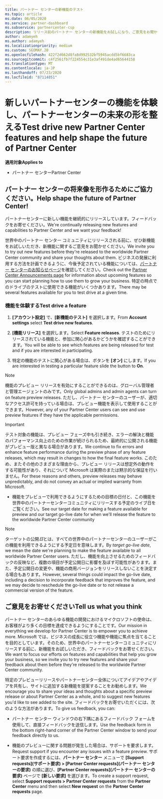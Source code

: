 ```yaml
---
title: パートナー センターの新機能のテスト
ms.topic: article
ms.date: 06/05/2020
ms.service: partner-dashboard
ms.subservice: partnercenter-csp
description: リリース前のパートナー センターの新機能をお試しになり、ご意見をお聞かせください。 パートナー センターの将来像を形作るためにご協力ください。
author: adamyeh
ms.author: adamyeh
ms.localizationpriority: medium
ms.custom: SEOMAY.20
ms.openlocfilehash: 422f2d662d8fa8d992532bf5945acdd5bf6683ca
ms.sourcegitcommit: c4f2561fb7f224554c31e3af491de4ad65644158
ms.translationtype: MT
ms.contentlocale: ja-JP
ms.lasthandoff: 07/23/2020
ms.locfileid: "87114851"
---
```

# <a name="test-drive-new-partner-center-features-and-help-shape-the-future-of-partner-center"></a><span data-ttu-id="b2c85-104">新しいパートナーセンターの機能を体験し、パートナーセンターの未来の形を整える</span><span class="sxs-lookup"><span data-stu-id="b2c85-104">Test drive new Partner Center features and help shape the future of Partner Center</span></span>

<span data-ttu-id="b2c85-105">**適用対象**</span><span class="sxs-lookup"><span data-stu-id="b2c85-105">**Applies to**</span></span>

- <span data-ttu-id="b2c85-106">パートナー センター</span><span class="sxs-lookup"><span data-stu-id="b2c85-106">Partner Center</span></span>

## <a name="help-shape-the-future-of-partner-center"></a><span data-ttu-id="b2c85-107">パートナー センターの将来像を形作るためにご協力ください。</span><span class="sxs-lookup"><span data-stu-id="b2c85-107">Help shape the future of Partner Center!</span></span>

<span data-ttu-id="b2c85-108">パートナーセンターに新しい機能を継続的にリリースしています。フィードバックをお寄せください。</span><span class="sxs-lookup"><span data-stu-id="b2c85-108">We're continually releasing new features and capabilities to Partner Center and we want your feedback!</span></span>

<span data-ttu-id="b2c85-109">世界中のパートナー センター コミュニティにリリースされる前に、ぜひ新機能をお試しいただき、新機能に関するご意見をお聞かせください。</span><span class="sxs-lookup"><span data-stu-id="b2c85-109">We invite you to try out new features before they're released to the worldwide Partner Center community and share your thoughts about them.</span></span> <span data-ttu-id="b2c85-110">ビジネスの発展に利用する方法を計画できるように、今後予定されている機能については、[パートナー センターのお知らせページ](announcements/index.md)を確認してください。</span><span class="sxs-lookup"><span data-stu-id="b2c85-110">Check out the [Partner Center Announcements page](announcements/index.md) for information about upcoming features so you can start planning how to use them to grow your business.</span></span> <span data-ttu-id="b2c85-111">特定の時点でのドライブのテストに使用できる機能がいくつかあります。</span><span class="sxs-lookup"><span data-stu-id="b2c85-111">There may be several features available for you to test drive at a given time.</span></span>

### <a name="test-drive-a-feature"></a><span data-ttu-id="b2c85-112">機能を体験する</span><span class="sxs-lookup"><span data-stu-id="b2c85-112">Test drive a feature</span></span>

1. <span data-ttu-id="b2c85-113">**[アカウント設定]** で、**[新機能のテスト]** を選択します。</span><span class="sxs-lookup"><span data-stu-id="b2c85-113">From **Account settings** select **Test drive new features**.</span></span>

2. <span data-ttu-id="b2c85-114">**[機能リリース]** を選択します。</span><span class="sxs-lookup"><span data-stu-id="b2c85-114">Select **Feature releases**.</span></span> <span data-ttu-id="b2c85-115">テストのためにリリースされている機能と、参加に関心があるかどうかを確認することができます。</span><span class="sxs-lookup"><span data-stu-id="b2c85-115">You will be able to see which features are being released for test and if you are interested in participating.</span></span>

3. <span data-ttu-id="b2c85-116">特定の機能のテストに関心がある場合は、ボタンを **[オン]** にします。</span><span class="sxs-lookup"><span data-stu-id="b2c85-116">If you are interested in testing a particular feature slide the button to **On**.</span></span>

> [!NOTE]  
> <span data-ttu-id="b2c85-117">機能のプレビュー リリースを有効にすることができるのは、グローバル管理者と管理エージェントのみです。</span><span class="sxs-lookup"><span data-stu-id="b2c85-117">Only global admins and admin agents can turn on feature preview releases.</span></span> <span data-ttu-id="b2c85-118">ただし、パートナー センターのユーザーが、適切なアクセス許可を持っている場合は、プレビュー機能を表示して使用することができます。</span><span class="sxs-lookup"><span data-stu-id="b2c85-118">However, any of your Partner Center users can see and use preview features if they have the applicable permissions.</span></span>

> [!IMPORTANT]  
> <span data-ttu-id="b2c85-119">テスト対象の機能は、プレビュー フェーズ中も引き続き、エラーの解決と機能のパフォーマンス向上のための作業が続けられるため、最終的に公開される機能がプレビュー版と異なる場合があります。</span><span class="sxs-lookup"><span data-stu-id="b2c85-119">We continue to fix errors and enhance feature performance during the preview phase of any feature releases, which may result in changes to how the final feature works.</span></span> <span data-ttu-id="b2c85-120">このため、またその他のさまざまな理由から、プレビュー リリースは想定外の動作をする可能性があり、それについて Microsoft は実際のまたは黙示的な保証を行いません。</span><span class="sxs-lookup"><span data-stu-id="b2c85-120">For these reasons and others, preview releases may behave unpredictably, and do not convey an actual or implied warranty from Microsoft.</span></span>

- <span data-ttu-id="b2c85-121">機能をプレビューで利用できるようにするための目標の日付と、この機能を世界中のパートナーセンターコミュニティにリリースする予定のライブ日をご覧ください。</span><span class="sxs-lookup"><span data-stu-id="b2c85-121">See our target date for making a feature available for preview and our target go-live date for when we'll release the feature to the worldwide Partner Center community</span></span>

> [!NOTE]  
> <span data-ttu-id="b2c85-122">ターゲットの公開*日*とは、すべての世界中のパートナーセンターのユーザーがこの機能を利用できるようにする予定日を意味します。</span><span class="sxs-lookup"><span data-stu-id="b2c85-122">By *target go-live date*, we mean the date we're planning to make the feature available to all worldwide Partner Center users.</span></span> <span data-ttu-id="b2c85-123">ただし、機能を向上させるためのフィードバックの反映など、複数の項目が予定公開日に影響を及ぼす可能性があります。また、予定公開日の変更や、機能の商用バージョンをリリースしないことを決定する場合もあります。</span><span class="sxs-lookup"><span data-stu-id="b2c85-123">However, several things could impact the go-live date, including a decision to incorporate feedback that improves the feature, and we may decide to reschedule the go-live date or to not release a commercial version of the feature.</span></span>  
 
## <a name="tell-us-what-you-think"></a><span data-ttu-id="b2c85-124">ご意見をお寄せください</span><span class="sxs-lookup"><span data-stu-id="b2c85-124">Tell us what you think</span></span>

<span data-ttu-id="b2c85-125">パートナー センターのあらゆる機能の開発におけるマイクロソフトの使命は、お客様がより多くの目標を達成できるようにすることです。</span><span class="sxs-lookup"><span data-stu-id="b2c85-125">Our mission in everything we develop for Partner Center is to empower you to achieve more.</span></span> <span data-ttu-id="b2c85-126">Microsoft では、ビジネスの成長に役立つ機能や機能に焦点を当てることを目的としています。そのため、世界中のパートナーセンターコミュニティにリリースする前に、新機能をお試しいただき、フィードバックをお寄せください。</span><span class="sxs-lookup"><span data-stu-id="b2c85-126">We want to focus our efforts on features and capabilities that help you grow your business, so we invite you to try new features and share your feedback about them before they're released to the worldwide Partner Center community.</span></span> 

<span data-ttu-id="b2c85-127">特定のプレビューリリースやパートナーセンター全体についてアイデアやアイデアを共有し、サイトに追加する新機能を提案することをお勧めします。</span><span class="sxs-lookup"><span data-stu-id="b2c85-127">We encourage you to share your ideas and thoughts about a specific preview release or about Partner Center as a whole, and to suggest new features you'd like to see added to the site.</span></span> <span data-ttu-id="b2c85-128">フィードバックをお寄せいただくには、次のような方法があります。</span><span class="sxs-lookup"><span data-stu-id="b2c85-128">To give us feedback, you can:</span></span>  

- <span data-ttu-id="b2c85-129">パートナー センター ウィンドウの右下隅にあるフィードバック フォームを使用して、直接フィードバックを送信します。</span><span class="sxs-lookup"><span data-stu-id="b2c85-129">Use the feedback form in the bottom right-hand corner of the Partner Center window to send your feedback directly to us.</span></span> 

- <span data-ttu-id="b2c85-130">機能のプレビューに関する問題が発生した場合は、サポートを要求します。</span><span class="sxs-lookup"><span data-stu-id="b2c85-130">Request support if you encounter any issues with a feature preview.</span></span> <span data-ttu-id="b2c85-131">サポート要求を作成するには、**パートナー センター** メニューで **[Support requests]\(サポート要求\) > [Partner Center requests]\(パートナー センターの要求\)** の順に選び、**[Partner Center requests]\(パートナー センターの要求\)** ページで **[新しい要求]** を選びます。</span><span class="sxs-lookup"><span data-stu-id="b2c85-131">To create a support request, select **Support requests > Partner Center requests** from the **Partner Center** menu and then select **New request** on the **Partner Center requests** page.</span></span>



